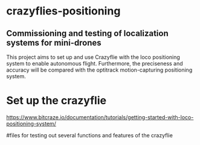 # crazyflies-positioning
## Commissioning and testing of localization systems for mini-drones

This project aims to set up and use Crazyflie with the loco positioning system to enable autonomous flight.
Furthermore, the preciseness and accuracy will be compared with the optitrack motion-capturing positioning system.

# Set up the crazyflie
https://www.bitcraze.io/documentation/tutorials/getting-started-with-loco-positioning-system/



#files for testing out several functions and features of the crazyflie

